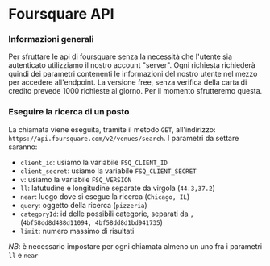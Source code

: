 # Foursquare API

### Informazioni generali
Per sfruttare le api di foursquare senza la necessità che l'utente sia autenticato utilizziamo il nostro account "server". Ogni richiesta richiederà quindi dei parametri contenenti le informazioni del nostro utente nel mezzo per accedere all'endpoint. La versione free, senza verifica della carta di credito prevede 1000 richieste al giorno. Per il momento sfrutteremo questa.

### Eseguire la ricerca di un posto
La chiamata viene eseguita, tramite il metodo `GET`, all'indirizzo: `https://api.foursquare.com/v2/venues/search`. I parametri da settare saranno:
* `client_id`: usiamo la variabile `FSQ_CLIENT_ID`
* `client_secret`: usiamo la variabile `FSQ_CLIENT_SECRET`
* `v`: usiamo la variabile `FSQ_VERSION`
* `ll`: latutudine e longitudine separate da virgola (`44.3,37.2`)
* `near`: luogo dove si esegue la ricerca (`Chicago, IL`)
* `query`: oggetto della ricerca (`pizzeria`)
* `categoryId`: id delle possibili categorie, separati da `,` (`4bf58dd8d488d11094, 4bf58dd8d1bd941735`)
* `limit`: numero massimo di risultati

*NB*: è necessario impostare per ogni chiamata almeno un uno fra i parametri `ll` e `near`
